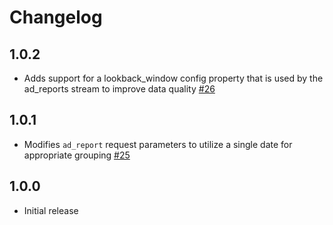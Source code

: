 # Changelog

## 1.0.2
  * Adds support for a lookback_window config property that is used by the ad_reports stream to improve data quality [#26](https://github.com/singer-io/tap-adroll/pull/26)

## 1.0.1
  * Modifies `ad_report` request parameters to utilize a single date for appropriate grouping [#25](https://github.com/singer-io/tap-adroll/pull/25)
  
## 1.0.0
  * Initial release
